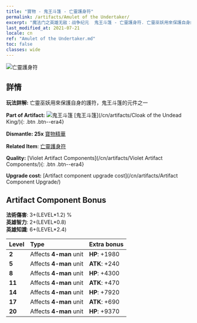 ```yaml
---
title: "寶物 - 鬼王斗篷 - 亡靈護身符"
permalink: /artifacts/Amulet of the Undertaker/
excerpt: "魔法门之英雄无敌：战争纪元  鬼王斗篷 - 亡靈護身符. 亡靈巫妖用來保護自身的護符，鬼王斗篷的元件之一"
last_modified_at: 2021-07-21
locale: cn
ref: "Amulet of the Undertaker.md"
toc: false
classes: wide
---
```


 ![亡靈護身符](/images/t/artifact_40321.png)



## 詳情

 **玩法詳解:** 亡靈巫妖用來保護自身的護符，鬼王斗篷的元件之一

 **Part of Artifact:** ![鬼王斗篷](/images/t/icon_artifact_32.png) [鬼王斗篷](/cn/artifacts/Cloak of the Undead King/){: .btn .btn--era4}

 **Dismantle: 25x** [寶物精華](/cn/Items/con_905/)

 **Related Item**: [亡靈護身符](/cn/Items/art_129/)

 **Quality:** [Violet Artifact Components](/cn/artifacts/Violet Artifact Components/){: .btn .btn--era4}

 **Upgrade cost:** [Artifact component upgrade cost](/cn/artifacts/Artifact Component Upgrade/)

## Artifact Component Bonus

  **法術傷害**: 3+(LEVEL\*1.2) %<br/>**英雄智力**: 2+(LEVEL\*0.8)<br/>**英雄知識**: 6+(LEVEL\*2.4)

  |  Level  | Type |    Extra bonus  | 
  |:--------|:-----|:----------------| 
  | **2** | Affects **4-man** unit | **HP**: +1980 | 
  | **5** | Affects **4-man** unit | **ATK**: +240 | 
  | **8** | Affects **4-man** unit | **HP**: +4300 | 
  | **11** | Affects **4-man** unit | **ATK**: +470 | 
  | **14** | Affects **4-man** unit | **HP**: +7920 | 
  | **17** | Affects **4-man** unit | **ATK**: +690 | 
  | **20** | Affects **4-man** unit | **HP**: +9370 | 
